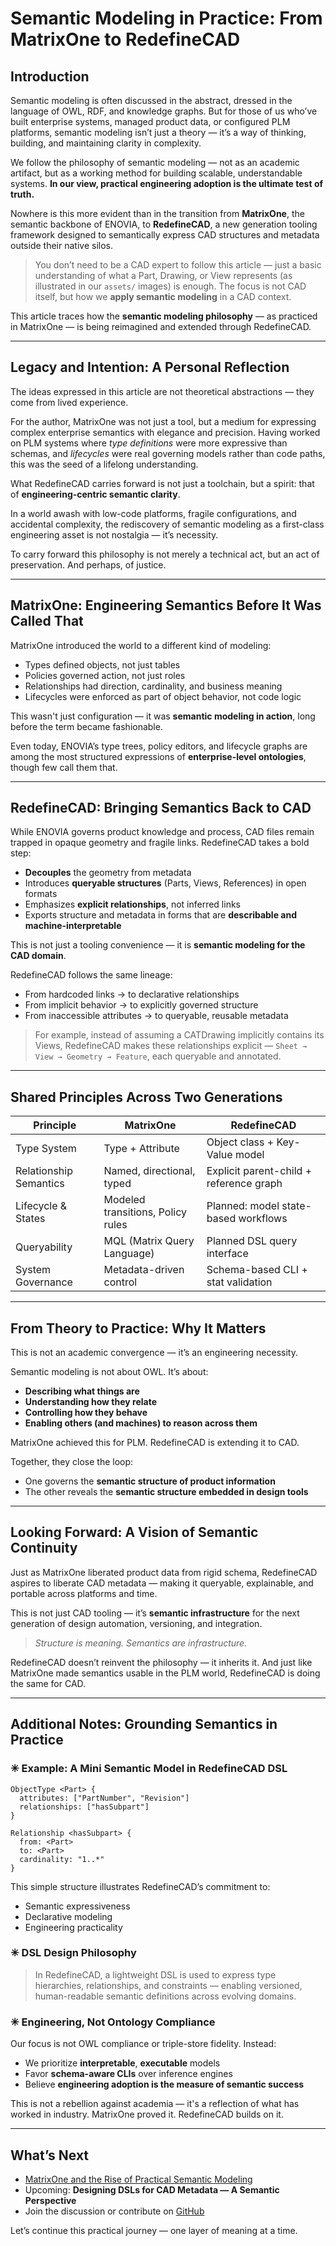 # Semantic Modeling in Practice: From MatrixOne to RedefineCAD

## Introduction

Semantic modeling is often discussed in the abstract, dressed in the language of OWL, RDF, and knowledge graphs. But for those of us who’ve built enterprise systems, managed product data, or configured PLM platforms, semantic modeling isn’t just a theory — it’s a way of thinking, building, and maintaining clarity in complexity.

We follow the philosophy of semantic modeling — not as an academic artifact, but as a working method for building scalable, understandable systems. **In our view, practical engineering adoption is the ultimate test of truth.**

Nowhere is this more evident than in the transition from **MatrixOne**, the semantic backbone of ENOVIA, to **RedefineCAD**, a new generation tooling framework designed to semantically express CAD structures and metadata outside their native silos.

> You don’t need to be a CAD expert to follow this article — just a basic understanding of what a Part, Drawing, or View represents (as illustrated in our `assets/` images) is enough. The focus is not CAD itself, but how we **apply semantic modeling** in a CAD context.

This article traces how the **semantic modeling philosophy** — as practiced in MatrixOne — is being reimagined and extended through RedefineCAD.

---

## Legacy and Intention: A Personal Reflection

The ideas expressed in this article are not theoretical abstractions — they come from lived experience.

For the author, MatrixOne was not just a tool, but a medium for expressing complex enterprise semantics with elegance and precision. Having worked on PLM systems where *type definitions* were more expressive than schemas, and *lifecycles* were real governing models rather than code paths, this was the seed of a lifelong understanding.

What RedefineCAD carries forward is not just a toolchain, but a spirit: that of **engineering-centric semantic clarity**.

In a world awash with low-code platforms, fragile configurations, and accidental complexity, the rediscovery of semantic modeling as a first-class engineering asset is not nostalgia — it’s necessity.

To carry forward this philosophy is not merely a technical act, but an act of preservation. And perhaps, of justice.

---

## MatrixOne: Engineering Semantics Before It Was Called That

MatrixOne introduced the world to a different kind of modeling:

- Types defined objects, not just tables
- Policies governed action, not just roles
- Relationships had direction, cardinality, and business meaning
- Lifecycles were enforced as part of object behavior, not code logic

This wasn't just configuration — it was **semantic modeling in action**, long before the term became fashionable.

Even today, ENOVIA’s type trees, policy editors, and lifecycle graphs are among the most structured expressions of **enterprise-level ontologies**, though few call them that.

---

## RedefineCAD: Bringing Semantics Back to CAD

While ENOVIA governs product knowledge and process, CAD files remain trapped in opaque geometry and fragile links. RedefineCAD takes a bold step:

- **Decouples** the geometry from metadata
- Introduces **queryable structures** (Parts, Views, References) in open formats
- Emphasizes **explicit relationships**, not inferred links
- Exports structure and metadata in forms that are **describable and machine-interpretable**

This is not just a tooling convenience — it is **semantic modeling for the CAD domain**.

RedefineCAD follows the same lineage:

- From hardcoded links → to declarative relationships
- From implicit behavior → to explicitly governed structure
- From inaccessible attributes → to queryable, reusable metadata

> For example, instead of assuming a CATDrawing implicitly contains its Views, RedefineCAD makes these relationships explicit — `Sheet → View → Geometry → Feature`, each queryable and annotated.

---

## Shared Principles Across Two Generations

| Principle              | MatrixOne                         | RedefineCAD                             |
| ---------------------- | --------------------------------- | --------------------------------------- |
| Type System            | Type + Attribute                  | Object class + Key-Value model          |
| Relationship Semantics | Named, directional, typed         | Explicit parent-child + reference graph |
| Lifecycle & States     | Modeled transitions, Policy rules | Planned: model state-based workflows    |
| Queryability           | MQL (Matrix Query Language)       | Planned DSL query interface             |
| System Governance      | Metadata-driven control           | Schema-based CLI + stat validation      |

---

## From Theory to Practice: Why It Matters

This is not an academic convergence — it’s an engineering necessity.

Semantic modeling is not about OWL. It’s about:

- **Describing what things are**
- **Understanding how they relate**
- **Controlling how they behave**
- **Enabling others (and machines) to reason across them**

MatrixOne achieved this for PLM. RedefineCAD is extending it to CAD.

Together, they close the loop:

- One governs the **semantic structure of product information**
- The other reveals the **semantic structure embedded in design tools**

---

## Looking Forward: A Vision of Semantic Continuity

Just as MatrixOne liberated product data from rigid schema, RedefineCAD aspires to liberate CAD metadata — making it queryable, explainable, and portable across platforms and time.

This is not just CAD tooling — it’s **semantic infrastructure** for the next generation of design automation, versioning, and integration.

> *Structure is meaning. Semantics are infrastructure.*

RedefineCAD doesn’t reinvent the philosophy — it inherits it. And just like MatrixOne made semantics usable in the PLM world, RedefineCAD is doing the same for CAD.

---

## Additional Notes: Grounding Semantics in Practice

### ✳ Example: A Mini Semantic Model in RedefineCAD DSL

```dsl
ObjectType <Part> {
  attributes: ["PartNumber", "Revision"]
  relationships: ["hasSubpart"]
}

Relationship <hasSubpart> {
  from: <Part>
  to: <Part>
  cardinality: "1..*"
}
```

This simple structure illustrates RedefineCAD’s commitment to:

- Semantic expressiveness
- Declarative modeling
- Engineering practicality

### ✳ DSL Design Philosophy

> In RedefineCAD, a lightweight DSL is used to express type hierarchies, relationships, and constraints — enabling versioned, human-readable semantic definitions across evolving domains.

### ✳ Engineering, Not Ontology Compliance

Our focus is not OWL compliance or triple-store fidelity. Instead:

- We prioritize **interpretable**, **executable** models
- Favor **schema-aware CLIs** over inference engines
- Believe **engineering adoption is the measure of semantic success**

This is not a rebellion against academia — it's a reflection of what has worked in industry. MatrixOne proved it. RedefineCAD builds on it.

---

## What’s Next

- [MatrixOne and the Rise of Practical Semantic Modeling](https://github.com/beiji-ma/redefinecad/blob/main/articles/matrixone_semantic_modeling.md)
- Upcoming: **Designing DSLs for CAD Metadata — A Semantic Perspective**
- Join the discussion or contribute on [GitHub](https://github.com/beiji-ma/redefinecad)

Let’s continue this practical journey — one layer of meaning at a time.

